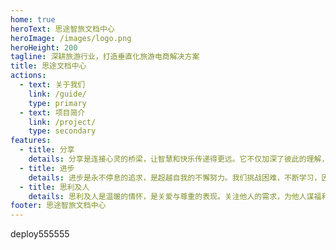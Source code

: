```yaml
---
home: true
heroText: 思途智旅文档中心
heroImage: /images/logo.png
heroHeight: 200
tagline: 深耕旅游行业，打造垂直化旅游电商解决方案
title: 思途文档中心
actions:
  - text: 关于我们
    link: /guide/
    type: primary
  - text: 项目简介
    link: /project/
    type: secondary
features:
  - title: 分享
    details: 分享是连接心灵的桥梁，让智慧和快乐传递得更远。它不仅加深了彼此的理解，更丰富了我们的人生经验。分享让我们在交流中收获更多，成为彼此成长的助力
  - title: 进步
    details: 进步是永不停息的追求，是超越自我的不懈努力。我们挑战困难，不断学习，因为每一步进步都是我们不懈努力的成果，进步让我们不断创新
  - title: 思利及人
    details: 思利及人是温暖的情怀，是关爱与尊重的表现。关注他人的需求，为他人谋福利，让我们感受到人与人之间的温暖和关爱，共同创造更美好的未来
footer: 思途智旅文档中心
---
```



<div>deploy555555</div>

